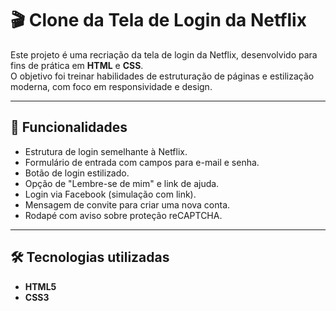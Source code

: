 # 🎬 Clone da Tela de Login da Netflix

Este projeto é uma recriação da tela de login da Netflix, desenvolvido para fins de prática em **HTML** e **CSS**.  
O objetivo foi treinar habilidades de estruturação de páginas e estilização moderna, com foco em responsividade e design.

---

## 🚀 Funcionalidades

- Estrutura de login semelhante à Netflix.
- Formulário de entrada com campos para e-mail e senha.
- Botão de login estilizado.
- Opção de "Lembre-se de mim" e link de ajuda.
- Login via Facebook (simulação com link).
- Mensagem de convite para criar uma nova conta.
- Rodapé com aviso sobre proteção reCAPTCHA.

---

## 🛠️ Tecnologias utilizadas

- **HTML5**  
- **CSS3**  
